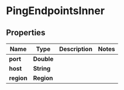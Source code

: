 

# PingEndpointsInner


## Properties

| Name | Type | Description | Notes |
|------------ | ------------- | ------------- | -------------|
|**port** | **Double** |  |  |
|**host** | **String** |  |  |
|**region** | **Region** |  |  |



